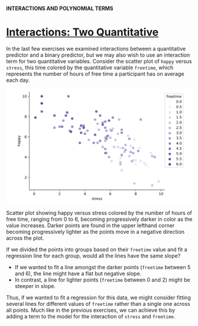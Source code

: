 #### INTERACTIONS AND POLYNOMIAL TERMS

# [Interactions: Two Quantitative](https://www.codecademy.com/courses/linear-regression-mssp/lessons/stats-interactions-and-polynomial-terms-in-multiple-regression/exercises/interactions-two-quantitative)

In the last few exercises we examined interactions between a quantitative predictor and a binary predictor, 
but we may also wish to use an interaction term for two quantitative variables. 
Consider the scatter plot of `happy` versus `stress`, this time colored by the quantitative variable `freetime`, 
which represents the number of hours of free time a participant has on average each day.

![happy versus stress colored by the number of hours of free tim](images/e5_freetime.svg)

Scatter plot showing happy versus stress colored by the number of hours of free time, ranging from 0 to 6, becoming progressively darker in color as the value increases. 
Darker points are found in the upper lefthand corner becoming progressively lighter as the points move in a negative direction across the plot.

If we divided the points into groups based on their `freetime` value and fit a regression line for each group, would all the lines have the same slope?
* If we wanted to fit a line amongst the darker points (`freetime` between 5 and 6), the line might have a flat but negative slope.
* In contrast, a line for lighter points (`freetime` between 0 and 2) might be steeper in slope.

Thus, if we wanted to fit a regression for this data, we might consider fitting several lines for different values of `freetime` rather than a single one across all points. 
Much like in the previous exercises, we can achieve this by adding a term to the model for the interaction of `stress` and `freetime`.
